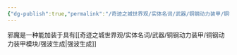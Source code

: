 ```yaml
---
{"dg-publish":true,"permalink":"/奇迹之城世界观/实体名词/武器/铜钢动力装甲/铜钢动力装甲模块/邪魔/","dgPassFrontmatter":true}
---
```


邪魔是一种能加装于具有[[奇迹之城世界观/实体名词/武器/铜钢动力装甲/铜钢动力装甲模块/强波生成\|强波生成]]